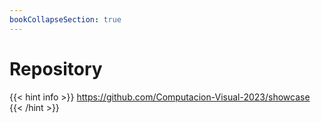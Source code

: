 ```yaml
---
bookCollapseSection: true
---
```


# Repository

{{< hint info >}}
https://github.com/Computacion-Visual-2023/showcase
{{< /hint >}}

